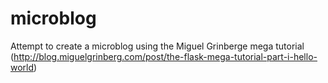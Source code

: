 # microblog
Attempt to create a microblog using the Miguel Grinberge mega tutorial (http://blog.miguelgrinberg.com/post/the-flask-mega-tutorial-part-i-hello-world)
